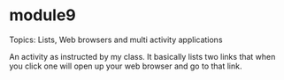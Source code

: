 # module9
Topics: Lists, Web browsers and multi activity applications


An activity as instructed by my class.
It basically lists two links that when you click one will open up your web browser and go to that link.
